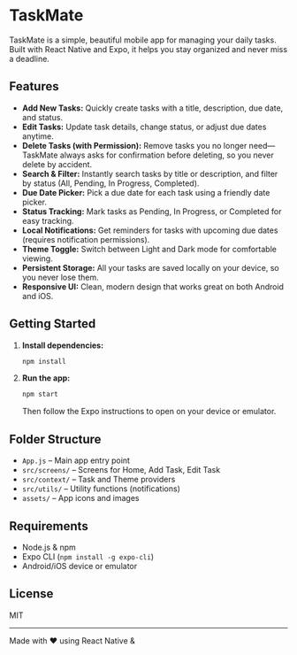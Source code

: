 # TaskMate

TaskMate is a simple, beautiful mobile app for managing your daily tasks. Built with React Native and Expo, it helps you stay organized and never miss a deadline.

## Features

- **Add New Tasks:** Quickly create tasks with a title, description, due date, and status.
- **Edit Tasks:** Update task details, change status, or adjust due dates anytime.
- **Delete Tasks (with Permission):** Remove tasks you no longer need—TaskMate always asks for confirmation before deleting, so you never delete by accident.
- **Search & Filter:** Instantly search tasks by title or description, and filter by status (All, Pending, In Progress, Completed).
- **Due Date Picker:** Pick a due date for each task using a friendly date picker.
- **Status Tracking:** Mark tasks as Pending, In Progress, or Completed for easy tracking.
- **Local Notifications:** Get reminders for tasks with upcoming due dates (requires notification permissions).
- **Theme Toggle:** Switch between Light and Dark mode for comfortable viewing.
- **Persistent Storage:** All your tasks are saved locally on your device, so you never lose them.
- **Responsive UI:** Clean, modern design that works great on both Android and iOS.

## Getting Started

1. **Install dependencies:**
   ```sh
   npm install
   ```
2. **Run the app:**
   ```sh
   npm start
   ```
   Then follow the Expo instructions to open on your device or emulator.

## Folder Structure

- `App.js` – Main app entry point
- `src/screens/` – Screens for Home, Add Task, Edit Task
- `src/context/` – Task and Theme providers
- `src/utils/` – Utility functions (notifications)
- `assets/` – App icons and images

## Requirements

- Node.js & npm
- Expo CLI (`npm install -g expo-cli`)
- Android/iOS device or emulator

## License

MIT

---

Made with ❤️ using React Native &